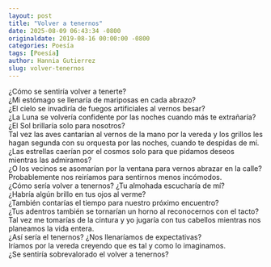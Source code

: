 ```yaml
---
layout: post
title: "Volver a tenernos"
date: 2025-08-09 06:43:34 -0800
originaldate: 2019-08-16 00:00:00 -0800
categories: Poesía
tags: [Poesía]
author: Hannia Gutierrez
slug: volver-tenernos
---
```


¿Cómo se sentiría volver a tenerte?  
¿Mi estómago se llenaría de mariposas en cada abrazo?  
¿El cielo se invadiría de fuegos artificiales al vernos besar?  
¿La Luna se volvería confidente por las noches cuando más te extrañaría?  
¿El Sol brillaría solo para nosotros?  
Tal vez las aves cantarían al vernos de la mano por la vereda y los grillos les hagan segunda con su orquesta por las noches, cuando te despidas de mí.  
¿Las estrellas caerían por el cosmos solo para que pidamos deseos mientras las admiramos?  
¿O los vecinos se asomarían por la ventana para vernos abrazar en la calle?  
Probablemente nos reiríamos para sentirnos menos incómodos.  
¿Cómo sería volver a tenernos? ¿Tu almohada escucharía de mí?  
¿Habría algún brillo en tus ojos al verme?  
¿También contarías el tiempo para nuestro próximo encuentro?  
¿Tus adentros también se tornarían un horno al reconocernos con el tacto?  
Tal vez me tomarías de la cintura y yo jugaría con tus cabellos mientras nos planeamos la vida entera.  
¿Así sería el tenernos? ¿Nos llenaríamos de expectativas?  
Iríamos por la vereda creyendo que es tal y como lo imaginamos.  
¿Se sentiría sobrevalorado el volver a tenernos?
